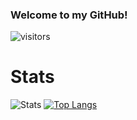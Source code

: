 ### Welcome to my GitHub!

![visitors](https://visitor-badge.laobi.icu/badge?page_id=JustAnother-Programmer)

# Stats

![Stats](https://github-readme-stats.vercel.app/api?username=JustAnother-Programmer&theme=tokyonight&show_icons=true)
[![Top Langs](https://github-readme-stats.vercel.app/api/top-langs/?username=JustAnother-Programmer&layout=compact&theme=tokyonight)](https://github.com/JustAnother-Programmer/JustAnother-Programmer)
